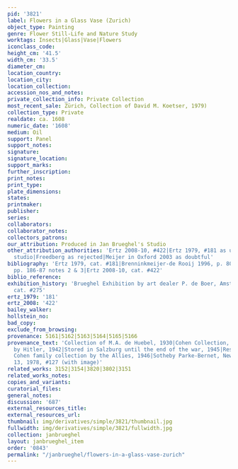 ```yaml
---
pid: '3821'
label: Flowers in a Glass Vase (Zurich)
object_type: Painting
genre: Flower Still-Life and Nature Study
worktags: Insects|Glass|Vase|Flowers
iconclass_code:
height_cm: '41.5'
width_cm: '33.5'
diameter_cm:
location_country:
location_city:
location_collection:
accession_nos_and_notes:
private_collection_info: Private Collection
most_recent_sale: Zürich, Collection of David M. Koetser, 1979)
collection_type: Private
realdate: ca. 1608
numeric_date: '1608'
medium: Oil
support: Panel
support_notes:
signature:
signature_location:
support_marks:
further_inscription:
print_notes:
print_type:
plate_dimensions:
states:
printmaker:
publisher:
series:
collaborators:
collaborator_notes:
collectors_patrons:
our_attribution: Produced in Jan Brueghel's Studio
other_attribution_authorities: 'Ertz 2008-10, #422|Ertz 1979, #181 as uncertain, possibly
  studio|Freedberg as rejected|Meijer in Oxford 2003 as doubtful'
bibliography: 'Ertz 1979, cat. #181|Brenninkmeijer-de Rooij 1996, p. 80|Oxford 2003,
  pp. 186-87 notes 2 & 3|Ertz 2008-10, cat. #422'
biblio_reference:
exhibition_history: 'Brueghel Exhibition by art dealer P. de Boer, Amsterdam, 1934,
  cat. #275'
ertz_1979: '181'
ertz_2008: '422'
bailey_walker:
hollstein_no:
bad_copy:
exclude_from_browsing:
provenance: 5161|5162|5163|5164|5165|5166
provenance_text: 'Collection of M.A. de Huebel, 1930|Cohen Collection, Amsterdam|Seized
  by Hitler, 1942|Stored in Salzburg until the end of the war, 1945|Restored to the
  Cohen family collection by the Allies, 1946|Sotheby Parke-Bernet, New York, January
  13, 1978, #127 (with image)'
related_works: 3152|3154|3820|3802|3151
related_works_notes:
copies_and_variants:
curatorial_files:
general_notes:
discussion: '687'
external_resources_title:
external_resources_url:
thumbnail: img/derivatives/simple/3821/thumbnail.jpg
fullwidth: img/derivatives/simple/3821/fullwidth.jpg
collection: janbrueghel
layout: janbrueghel_item
order: '0843'
permalink: "/janbrueghel/flowers-in-a-glass-vase-zurich"
---
```

